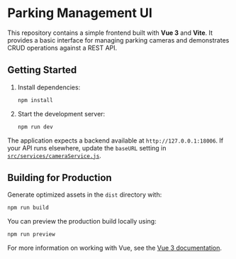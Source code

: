 # Parking Management UI

This repository contains a simple frontend built with **Vue 3** and **Vite**. It provides a basic interface for managing parking cameras and demonstrates CRUD operations against a REST API.

## Getting Started

1. Install dependencies:
   ```bash
   npm install
   ```
2. Start the development server:
   ```bash
   npm run dev
   ```

The application expects a backend available at `http://127.0.0.1:18006`. If your API runs elsewhere, update the `baseURL` setting in [`src/services/cameraService.js`](src/services/cameraService.js).

## Building for Production

Generate optimized assets in the `dist` directory with:
```bash
npm run build
```
You can preview the production build locally using:
```bash
npm run preview
```

For more information on working with Vue, see the [Vue 3 documentation](https://vuejs.org/).
